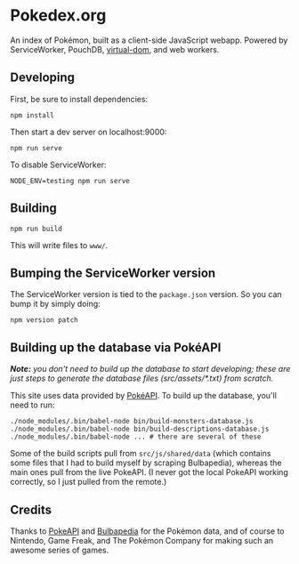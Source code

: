 Pokedex.org
====

An index of Pokémon, built as a client-side JavaScript webapp. Powered by ServiceWorker, PouchDB, [virtual-dom](https://github.com/Matt-Esch/virtual-dom), and web workers.

Developing
----

First, be sure to install dependencies:

    npm install


Then start a dev server on localhost:9000:

    npm run serve

To disable ServiceWorker:

    NODE_ENV=testing npm run serve

Building
---

    npm run build
    
This will write files to `www/`.

Bumping the ServiceWorker version
----

The ServiceWorker version is tied to the `package.json` version. So you can bump it by simply doing:

    npm version patch

Building up the database via PokéAPI
-----

_**Note:** you don't need to build up the database to start developing; these are just steps to generate the database files (src/assets/*.txt) from scratch._

This site uses data provided by [PokéAPI](http://pokeapi.co/). To build up the database, you'll need to run:

```
./node_modules/.bin/babel-node bin/build-monsters-database.js
./node_modules/.bin/babel-node bin/build-descriptions-database.js
./node_modules/.bin/babel-node ... # there are several of these
```

Some of the build scripts pull from `src/js/shared/data` (which contains some files that I had to build myself by scraping Bulbapedia), whereas the main ones pull from the live PokeAPI. (I never got the local PokeAPI working correctly, so I just pulled from the remote.)

Credits
---


Thanks to [PokeAPI](http://pokeapi.co/) and [Bulbapedia](http://bulbapedia.bulbagarden.net/) for the Pokémon data, and of course to Nintendo, Game Freak, and The Pokémon Company for making such an awesome series of games.
